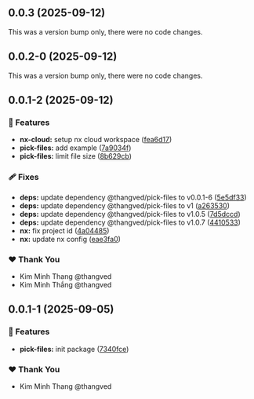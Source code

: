 ## 0.0.3 (2025-09-12)

This was a version bump only, there were no code changes.

## 0.0.2-0 (2025-09-12)

This was a version bump only, there were no code changes.

## 0.0.1-2 (2025-09-12)

### 🚀 Features

- **nx-cloud:** setup nx cloud workspace ([fea6d17](https://github.com/thangved/pick-files/commit/fea6d17))
- **pick-files:** add example ([7a9034f](https://github.com/thangved/pick-files/commit/7a9034f))
- **pick-files:** limit file size ([8b629cb](https://github.com/thangved/pick-files/commit/8b629cb))

### 🩹 Fixes

- **deps:** update dependency @thangved/pick-files to v0.0.1-6 ([5e5df33](https://github.com/thangved/pick-files/commit/5e5df33))
- **deps:** update dependency @thangved/pick-files to v1 ([a263530](https://github.com/thangved/pick-files/commit/a263530))
- **deps:** update dependency @thangved/pick-files to v1.0.5 ([7d5dccd](https://github.com/thangved/pick-files/commit/7d5dccd))
- **deps:** update dependency @thangved/pick-files to v1.0.7 ([4410533](https://github.com/thangved/pick-files/commit/4410533))
- **nx:** fix project id ([4a04485](https://github.com/thangved/pick-files/commit/4a04485))
- **nx:** update nx config ([eae3fa0](https://github.com/thangved/pick-files/commit/eae3fa0))

### ❤️ Thank You

- Kim Minh Thang @thangved
- Kim Minh Thắng @thangved

## 0.0.1-1 (2025-09-05)

### 🚀 Features

- **pick-files:** init package ([7340fce](https://github.com/thangved/pick-files/commit/7340fce))

### ❤️ Thank You

- Kim Minh Thang @thangved
